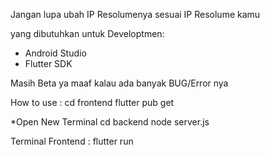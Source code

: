 Jangan lupa ubah IP Resolumenya sesuai IP Resolume kamu

yang dibutuhkan untuk Developtmen: 
 - Android Studio
 - Flutter SDK

Masih Beta ya maaf kalau ada banyak BUG/Error nya

How to use : 
cd frontend
flutter pub get


*Open New Terminal
cd backend
node server.js

Terminal Frontend : flutter run
